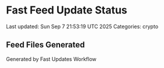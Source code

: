 # Fast Feed Update Status
Last updated: Sun Sep  7 21:53:19 UTC 2025
Categories: crypto

## Feed Files Generated

Generated by Fast Updates Workflow
